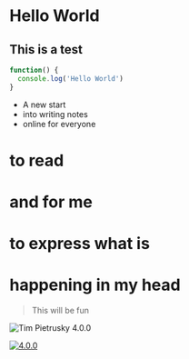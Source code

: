 # Hello World

## This is a test

```javascript
function() {
  console.log('Hello World')
}
```

* A new start
* into writing notes
* online for everyone

# to read
# and for me 
# to express what is
# happening in my head

> This will be fun

 ![Tim Pietrusky 4.0.0](https://github.com/NERDDISCO/luminave/raw/master/luminave_glitch.gif)

 [![4.0.0](https://img.shields.io/badge/Notes-4.0-00f557.svg?style=flat)](https://github.com/timpietrusky/notes)
